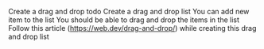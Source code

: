 Create a drag and drop todo
Create a drag and drop list
You can add new item to the list
You should be able to drag and drop the items in the list
Follow this article (https://web.dev/drag-and-drop/) while creating this drag and drop list